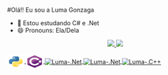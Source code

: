 #Olá!! Eu sou a Luma Gonzaga

- 🌱 Estou estudando C# e .Net
- 😄 Pronouns: Ela/Dela
 <div align="center">
  <a href="https://github.com/lumagonzaga">
  <img height="150em" src="https://github-readme-stats.vercel.app/api?username=lumagonzaga&show_icons=true&theme=dracula&include_all_commits=true&count_private=true"/>
  <img height="150em" src="https://github-readme-stats.vercel.app/api/top-langs/?username=lumagonzaga&layout=compact&langs_count=7&theme=dracula"/>
</div>
<div style="display: inline_block"><br>
  <img align="center" alt="Luma-Python" height="30" width="40" src="https://raw.githubusercontent.com/devicons/devicon/master/icons/python/python-original.svg">
  <img align="center" alt="Luma-Csharp" height="30" width="40" src="https://raw.githubusercontent.com/devicons/devicon/master/icons/csharp/csharp-original.svg">
  <img align="center" alt="Luma-.Net" height="40" width="65" src="https://img.shields.io/badge/.NET-5C2D91?style=for-the-badge&logo=.net&logoColor=white">
  <img align="center" alt="Luma-.Net" height="45" width="80" src="https://img.shields.io/badge/Microsoft_Azure-0089D6?style=for-the-badge&logo=microsoft-azure&logoColor=white">
  <img align="center" alt="Luma-.C++" height="40" width="65" src="https://img.shields.io/badge/C%2B%2B-00599C?style=for-the-badge&logo=c%2B%2B&logoColor=white">
 </div>
